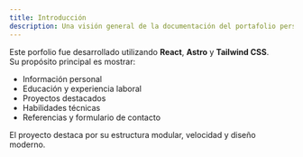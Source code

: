 ```yaml
---
title: Introducción
description: Una visión general de la documentación del portafolio personal.
---
```


Este porfolio fue desarrollado utilizando **React**, **Astro** y **Tailwind CSS**.  
Su propósito principal es mostrar:

- Información personal
- Educación y experiencia laboral
- Proyectos destacados
- Habilidades técnicas
- Referencias y formulario de contacto

El proyecto destaca por su estructura modular, velocidad y diseño moderno.
